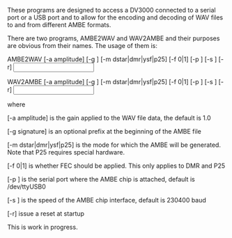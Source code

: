 These programs are designed to access a DV3000 connected to a serial port or a
USB port and to allow for the encoding and decoding of WAV files to and from
different AMBE formats.

There are two programs, AMBE2WAV and WAV2AMBE and their purposes are obvious from
their names. The usage of them is:

AMBE2WAV [-a amplitude] [-g <signature>] [-m dstar|dmr|ysf|p25] [-f 0|1] [-p <port>] [-s <speed>] [-r] <input> <output>

WAV2AMBE [-a amplitude] [-g <signature>] [-m dstar|dmr|ysf|p25] [-f 0|1] [-p <port>] [-s <speed>] [-r] <input> <output>

where

[-a amplitude] is the gain applied to the WAV file data, the default is 1.0

[-g signature] is an optional prefix at the beginning of the AMBE file

[-m dstar|dmr|ysf|p25] is the mode for which the AMBE will be generated. Note that P25 requires special hardware.

[-f 0|1] is whether FEC should be applied. This only applies to DMR and P25

[-p <port>] is the serial port where the AMBE chip is attached, default is /dev/ttyUSB0

[-s <speed>] is the speed of the AMBE chip interface, default is 230400 baud

[-r] issue a reset at startup

This is work in progress.
